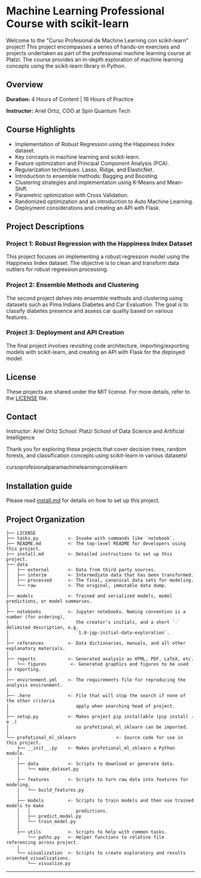 # Machine Learning Professional Course with scikit-learn

Welcome to the "Curso Profesional de Machine Learning con scikit-learn" project! This project encompasses a series of hands-on exercises and projects undertaken as part of the professional machine learning course at Platzi. The course provides an in-depth exploration of machine learning concepts using the scikit-learn library in Python.

## Overview

**Duration:** 4 Hours of Content | 16 Hours of Practice

**Instructor:** Ariel Ortiz, COO at Spin Quantum Tech

## Course Highlights

- Implementation of Robust Regression using the Happiness Index dataset.
- Key concepts in machine learning and scikit-learn.
- Feature optimization and Principal Component Analysis (PCA).
- Regularization techniques: Lasso, Ridge, and ElasticNet.
- Introduction to ensemble methods: Bagging and Boosting.
- Clustering strategies and implementation using K-Means and Mean-Shift.
- Parametric optimization with Cross Validation.
- Randomized optimization and an introduction to Auto Machine Learning.
- Deployment considerations and creating an API with Flask.

## Project Descriptions

### Project 1: Robust Regression with the Happiness Index Dataset

This project focuses on implementing a robust regression model using the Happiness Index dataset. The objective is to clean and transform data outliers for robust regression processing.

### Project 2: Ensemble Methods and Clustering

The second project delves into ensemble methods and clustering using datasets such as Pima Indians Diabetes and Car Evaluation. The goal is to classify diabetes presence and assess car quality based on various features.

### Project 3: Deployment and API Creation

The final project involves revisiting code architecture, importing/exporting models with scikit-learn, and creating an API with Flask for the deployed model.

## License

These projects are shared under the MIT license. For more details, refer to the [LICENSE](LICENSE) file.

## Contact

Instructor: Ariel Ortiz
School: Platzi School of Data Science and Artificial Intelligence

Thank you for exploring these projects that cover decision trees, random forests, and classification concepts using scikit-learn in various datasets!

cursoprofesionalparamachinelearningconsklearn
  
## Installation guide

Please read [install.md](install.md) for details on how to set up this project.

## Project Organization

    ├── LICENSE
    ├── tasks.py           <- Invoke with commands like `notebook`.
    ├── README.md          <- The top-level README for developers using this project.
    ├── install.md         <- Detailed instructions to set up this project.
    ├── data
    │   ├── external       <- Data from third party sources.
    │   ├── interim        <- Intermediate data that has been transformed.
    │   ├── processed      <- The final, canonical data sets for modeling.
    │   └── raw            <- The original, immutable data dump.
    │
    ├── models             <- Trained and serialized models, model predictions, or model summaries.
    │
    ├── notebooks          <- Jupyter notebooks. Naming convention is a number (for ordering),
    │                         the creator's initials, and a short `-` delimited description, e.g.
    │                         `1.0-jqp-initial-data-exploration`.
    │
    ├── references         <- Data dictionaries, manuals, and all other explanatory materials.
    │
    ├── reports            <- Generated analysis as HTML, PDF, LaTeX, etc.
    │   └── figures         <- Generated graphics and figures to be used in reporting.
    │
    ├── environment.yml    <- The requirements file for reproducing the analysis environment.
    │
    ├── .here              <- File that will stop the search if none of the other criteria
    │                         apply when searching head of project.
    │
    ├── setup.py           <- Makes project pip installable (pip install -e .)
    │                         so profetional_ml_sklearn can be imported.
    │
    └── profetional_ml_sklearn               <- Source code for use in this project.
        ├── __init__.py    <- Makes profetional_ml_sklearn a Python module.
        │
        ├── data           <- Scripts to download or generate data.
        │   └── make_dataset.py
        │
        ├── features       <- Scripts to turn raw data into features for modeling.
        │   └── build_features.py
        │
        ├── models         <- Scripts to train models and then use trained models to make
        │   │                 predictions.
        │   ├── predict_model.py
        │   └── train_model.py
        │
        ├── utils          <- Scripts to help with common tasks.
            └── paths.py   <- Helper functions to relative file referencing across project.
        │
        └── visualization  <- Scripts to create exploratory and results oriented visualizations.
            └── visualize.py

---

